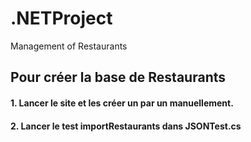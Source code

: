 # .NETProject
Management of Restaurants

## Pour créer la base de Restaurants
#### 1. Lancer le site et les créer un par un manuellement.
#### 2. Lancer le test importRestaurants dans JSONTest.cs

